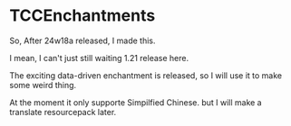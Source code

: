 ﻿# TCCEnchantments
So, After 24w18a released, I made this.

I mean, I can't just still waiting 1.21 release here.

The exciting data-driven enchantment is released, so I will use it to make some weird thing.

At the moment it only supporte Simpilfied Chinese. but I will make a translate resourcepack later.
